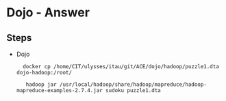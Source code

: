 # Dojo - Answer

## Steps

- Dojo

        docker cp /home/CIT/ulysses/itau/git/ACE/dojo/hadoop/puzzle1.dta dojo-hadoop:/root/

         hadoop jar /usr/local/hadoop/share/hadoop/mapreduce/hadoop-mapreduce-examples-2.7.4.jar sudoku puzzle1.dta
